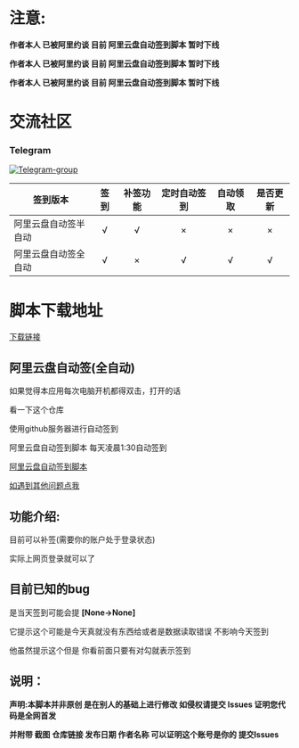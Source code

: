 # 注意:

**作者本人 已被阿里约谈 目前 阿里云盘自动签到脚本 暂时下线**

**作者本人 已被阿里约谈 目前 阿里云盘自动签到脚本 暂时下线**

**作者本人 已被阿里约谈 目前 阿里云盘自动签到脚本 暂时下线**

# 交流社区 

### Telegram
[![Telegram-group](https://img.shields.io/badge/Telegram-群组-blue)](https://t.me/+zTrZ4ekP4pljNjI9)


签到版本  | 签到 | 补签功能 | 定时自动签到|自动领取| 是否更新|
------------- | :---: | :---: | :---: | :---: | :---:
阿里云盘自动签半自动  | √ | √ | × | × | × |
阿里云盘自动签全自动  | √ | × | √ | √ | √ |

# 脚本下载地址
[下载链接](https://github.com/fgr178707/aliyunpan/blob/main/aliyunpan_sign.py)


## 阿里云盘自动签(全自动)

如果觉得本应用每次电脑开机都得双击，打开的话

看一下这个仓库

使用github服务器进行自动签到

阿里云盘自动签到脚本 每天凌晨1:30自动签到

[阿里云盘自动签到脚本](https://github.com/fgr178707/aliyunpan-automation)

[如遇到其他问题点我](https://github.com/fgr178707/aliyunpan/issues/new/choose)

## 功能介绍:
目前可以补签(需要你的账户处于登录状态)

实际上网页登录就可以了

## 目前已知的bug
是当天签到可能会提 **[None->None]**

它提示这个可能是今天真就没有东西给或者是数据读取错误  不影响今天签到

他虽然提示这个但是 你看前面只要有对勾就表示签到

## 说明：
**声明:本脚本并非原创 是在别人的基础上进行修改 如侵权请提交 Issues 证明您代码是全网首发**

**并附带 截图 仓库链接 发布日期 作者名称 可以证明这个账号是你的 提交Issues**
